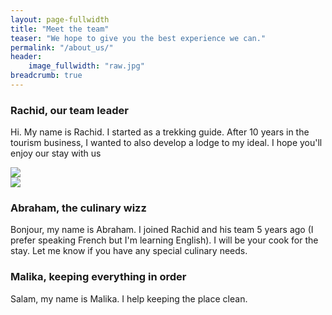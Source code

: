 ```yaml
---
layout: page-fullwidth
title: "Meet the team"
teaser: "We hope to give you the best experience we can."
permalink: "/about_us/"
header:
    image_fullwidth: "raw.jpg"
breadcrumb: true    
---
```



### Rachid, our team leader

Hi. My name is Rachid. I started as a trekking guide. After 10 years in the tourism business, I wanted to also develop a lodge to my ideal. I hope you'll enjoy our stay with us


<div class="row">
  <div class="large-6 columns">
      <img  src="{{site.urlimg}}/rachid2.jpeg">
      <!-- <p> <strong>Enjoy lunch on our patio.</strong></p> -->
  </div>
  <div class="large-6 columns">
      <img  src="{{site.urlimg}}/rachid1.jpeg">
      <!-- <p> <strong>Atti trying out our traditional moroccan bread.</strong></p> -->
  </div>
</div>


### Abraham, the culinary wizz

Bonjour, my name is Abraham. I joined Rachid and his team 5 years ago (I prefer speaking French but I'm learning English). I will be your cook for the stay. Let me know if you have any special culinary needs.
<!-- ![Rachid]({{site.urlimg }}/header_drop.jpg){:class="img-responsive"} -->


### Malika, keeping everything in order

Salam, my name is Malika. I help keeping the place clean.
<!-- ![Rachid]({{site.urlimg }}/header_drop.jpg){:class="img-responsive"} -->
